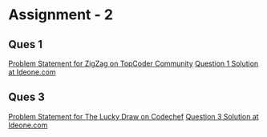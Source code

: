 # Assignment - 2
## Ques 1
[Problem Statement for ZigZag on TopCoder Community](https://community.topcoder.com/stat?c=problem_statement&pm=1259)
[Question 1 Solution at Ideone.com](http://ideone.com/x9Q65x)

## Ques 3
[Problem Statement for The Lucky Draw on Codechef](https://www.codechef.com/problems/D2/)
[Question 3 Solution at Ideone.com](http://ideone.com/PuPK0R)